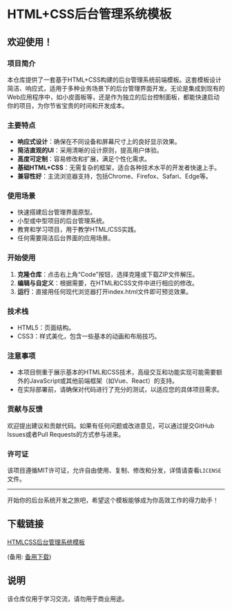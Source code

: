 # HTML+CSS后台管理系统模板

## 欢迎使用！

### 项目简介

本仓库提供了一套基于HTML+CSS构建的后台管理系统前端模板。这套模板设计简洁、响应式，适用于多种业务场景下的后台管理界面开发。无论是集成到现有的Web应用程序中，如小皮面板等，还是作为独立的后台控制面板，都能快速启动你的项目，为你节省宝贵的时间和开发成本。

### 主要特点

- **响应式设计**：确保在不同设备和屏幕尺寸上的良好显示效果。
- **简洁直观的UI**：采用清晰的设计原则，提高用户体验。
- **高度可定制**：容易修改和扩展，满足个性化需求。
- **基础HTML+CSS**：无需复杂的框架，适合各种技术水平的开发者快速上手。
- **兼容性好**：主流浏览器支持，包括Chrome、Firefox、Safari、Edge等。

### 使用场景

- 快速搭建后台管理界面原型。
- 小型或中型项目的后台管理系统。
- 教育和学习项目，用于教学HTML/CSS实践。
- 任何需要简洁后台界面的应用场景。

### 开始使用

1. **克隆仓库**：点击右上角“Code”按钮，选择克隆或下载ZIP文件解压。
2. **编辑与自定义**：根据需要，在HTML和CSS文件中进行相应的修改。
3. **运行**：直接用任何现代浏览器打开index.html文件即可预览效果。

### 技术栈

- HTML5：页面结构。
- CSS3：样式美化，包含一些基本的动画和布局技巧。

### 注意事项

- 本项目侧重于展示基本的HTML和CSS技术，高级交互和功能实现可能需要额外的JavaScript或其他前端框架（如Vue、React）的支持。
- 在实际部署前，请确保对代码进行了充分的测试，以适应您的具体项目需求。

### 贡献与反馈

欢迎提出建议和贡献代码。如果有任何问题或改进意见，可以通过提交GitHub Issues或者Pull Requests的方式参与进来。

### 许可证

该项目遵循MIT许可证，允许自由使用、复制、修改和分发，详情请查看`LICENSE`文件。

---

开始你的后台系统开发之旅吧，希望这个模板能够成为你高效工作的得力助手！

## 下载链接
[HTMLCSS后台管理系统模板](https://pan.quark.cn/s/67569978bf1d) 

(备用: [备用下载](https://pan.baidu.com/s/13P3GjBAJthNb0fiHw6v5BQ?pwd=1234))

## 说明

该仓库仅用于学习交流，请勿用于商业用途。
